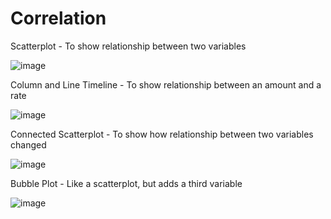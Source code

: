 # Correlation

Scatterplot - To show relationship between two variables

![image](https://github.com/avatorl/Deneb-Vega-Templates/assets/59934292/cb819d33-0da1-4eee-91bc-b5eed231395d)

Column and Line Timeline - To show relationship between an amount and a rate

![image](https://github.com/avatorl/Deneb-Vega-Templates/assets/59934292/3941c967-88f0-4989-bfae-7ebaa8322452)

Connected Scatterplot - To show how relationship between two variables changed

![image](https://github.com/avatorl/Deneb-Vega-Templates/assets/59934292/ab98c4f0-1ded-4ba5-a641-09db1726f7d8)

Bubble Plot - Like a scatterplot, but adds a third variable

![image](https://github.com/avatorl/Deneb-Vega-Templates/assets/59934292/eba99da1-a9c3-4997-b233-ff4b06d3ebf1)



